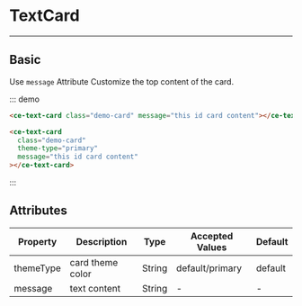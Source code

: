 # TextCard

<!-- {.md} -->

---

<!-- {.md} -->

## Basic

<!-- {.md} -->

Use `message` Attribute Customize the top content of the card.



::: demo

```html
<ce-text-card class="demo-card" message="this id card content"></ce-text-card>

<ce-text-card
  class="demo-card"
  theme-type="primary"
  message="this id card content"
></ce-text-card>
```

:::

## Attributes

<!-- {.md} -->

| Property      | Description       | Type   | Accepted Values          | Default  |
| --------- | ---------- | ------ | --------------- | ------- |
| themeType | card theme color | String | default/primary | default |
| message | text content | String | - | - |
